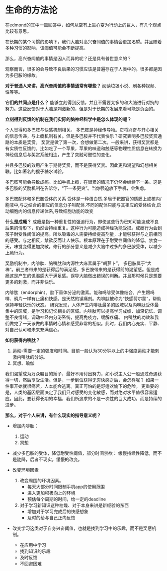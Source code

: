 # 生命的方法论

在edmond的其中一篇回答中，如何从空有上进心变为行动上的巨人，有几个观点比较有意思。

在长期的某个习惯的影响下，我们大脑对高兴奋阈值的事情会更加渴望。并且随着多种习惯的影响，该阈值可能会不断提高。

那么，高兴奋阈值的事情是因人而异的呢？还是具有普世意义的？

观察而言，很多的会导致不良后果的习惯应该是普遍存在于人类中的。很多都是因为多巴胺的缘故。


**对于普通人来讲，高兴奋阈值的事情通常有哪些？**
阅读垃圾小说、刷各种视频、性等等。

**它们的共同点是什么？**
能够立刻得到反馈，并且不需要太多的和大脑进行对抗的努力。这些反馈对于大脑是刺激新的，但是对于长期的发展来看可能是负面的。

**立刻得到反馈的机制在我们实际的脑神经科学中是怎么体现的呢？**

个人觉得和多巴胺与快感机制相关。
多巴胺是神经传导物。它将兴奋与开心相关的信息传递，与上瘾机制有关。但是多巴胺并不代表快乐？研究表明多巴胺奖赏通路的本质是奖赏。
奖赏是做了第一次，会想做第二次。一般来讲，获得奖赏都是有实质性反馈的。比如吃了一个苹果，苹果的味道和触感等物理性质信息在转换为神经信息后与奖赏系统相连，产生了突触可塑性的变化。

并且多巴胺的效用产生于期待奖赏，而不是获得奖赏。因此更和渴望和幻想相关联。比如著名的猴子糖水试验。

多巴胺可能会导致成瘾。比如手机上瘾，在很累的情况下仍然会继续下一条。这是多巴胺的奖励机制在告诉你，“下一条更爽”。当你强迫放下手机，会焦虑。

多巴胺配体和多巴胺受体的关系
受体是一种蛋白质.多局于靶器官的质膜上或核内/胞液中,与之结合的相应的信息分子叫配体.不同的配体只能与其相应的受体结合,启动细胞内的信息传递体系,导致细胞功能的改变

**什么是成瘾？**
成瘾是指一种重复性的强迫行为，即使这些行为已知可能造成不良后果的情形下，仍然会持续重复。这种行为可能造成神经功能受损。成瘾行为会到孩子耐受性阈值的提高。所以吸毒的人需要持续提高剂量，才能够获得与之前相同的感受。与之相反，禁欲反而让人快乐。根本原理在于耐受性阈值的降低。禁食一天，味觉变得更加灵敏。修行的部分意义是减少大脑中过多的多巴胺受体，以减少上瘾行为。

奖励机制中，内啡肽、脑啡肽和内源性大麻素属于“胡萝卜”， 多巴胺属于“大棒”。前三者带来的是获得后的满足感，多巴胺带来的是获得前的渴望感。但是成瘾这是产生的饥渴感大于满足感。误导大脑做出错误的判断。并且那时候只是想要更多的刺激，而并非快乐。

内啡肽（endorphin），脑下垂体分泌的激素。能和吗啡受体像结合，产生跟吗啡、鸦片一样有止痛和快感。是天然的镇痛剂。内啡肽被称为“快感荷尔蒙”，帮助保持年轻快乐的状态。
研究发现，人体产生内啡肽最多的区域以及内啡肽受体最集中的区域，是学习和记忆相关的区域。内啡肽可以提高学习成绩、加深记忆、调整不良情绪，调动神经内分泌系统，提高免疫力，缓解疼痛。
内啡肽的功效和我们做完了一天该做的事情时心情和感受非常的相似。此时，我们内心充实、平静、对自己认可和未来充满信心。

**如何获得内啡肽？**
1. 运动-需要一定的强度和时间。目前一般认为30分钟以上的中强度运动才能刺激内啡肽的分泌。
2. 冥想、瑜伽

我们渴望成为万众瞩目的娇子，最好不用付出努力，如小说主人公一般通过奇遇获得一切，然后享受生活。但是，一步到位获得无穷快感之后，会怎样呢？
如果一件事开始就很痛苦，人本能会逃离。真正可怕的是舒适欢愉下的危险。
更重要的是，人类的基因层面决定了我们只对感受的变化敏感，而对绝对水平值很容易适应。因此，要获得长期的幸福，我们所追求的不是一次性的巨大成功，而是持续的进步。

**那么，对于个人来讲，有什么现实的指导意义呢？**
- 增加内啡肽：
  1. 运动
  2. 冥想

- 减少多巴胺的受体，降低耐受性阈值，部分时间禁欲：
缓慢持续性降低，而不是陡降，后者不现实。缓慢的改变。

- 改变环境因素
  1. 改变周围的环境因素。
     - 每天大部分时间限制手机app的使用范围
     - 进入更加积极向上的环境
     - 预估每个周期的时间，给一定的deadline
  2. 对于学习新知识这种枯燥、对于本身来讲是新经验的东西
     - 增加对于学习完成后的快感想象
     - 及时的给与自己正向反馈

- 改变学习这类对于自身兴奋阈值，也就是找到学习中的乐趣，而不是奖惩机制。
     - 在应用中学习
     - 找到知识的乐趣
     - 及时反馈
     - 不回避困难